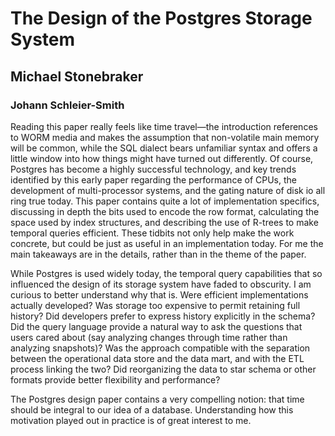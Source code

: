 # The Design of the Postgres Storage System
## Michael Stonebraker

### Johann Schleier-Smith

Reading this paper really feels like time travel&mdash;the introduction references to WORM media and makes the assumption that non-volatile main memory will be common, while the SQL dialect bears unfamiliar syntax and offers a little window into how things might have turned out differently. Of course, Postgres has become a highly successful technology, and key trends identified by this early paper regarding the performance of CPUs, the development of multi-processor systems, and the gating nature of disk io all ring true today. This paper contains quite a lot of implementation specifics, discussing in depth the bits used to encode the row format, calculating the space used by index structures, and describing the use of R-trees to make temporal queries efficient. These tidbits not only help make the work concrete, but could be just as useful in an implementation today. For me the main takeaways are in the details, rather than in the theme of the paper.

While Postgres is used widely today, the temporal query capabilities that so influenced the design of its storage system have faded to obscurity. I am curious to better understand why that is. Were efficient implementations actually developed? Was storage too expensive to permit retaining full history? Did developers prefer to express history explicitly in the schema? Did the query language provide a natural way to ask the questions that users cared about (say analyzing changes through time rather than analyzing snapshots)? Was the approach compatible with the separation between the operational data store and the data mart, and with the ETL process linking the two? Did reorganizing the data to star schema or other formats provide better flexibility and performance?

The Postgres design paper contains a very compelling notion: that time should be integral to our idea of a database. Understanding how this motivation played out in practice is of great interest to me.